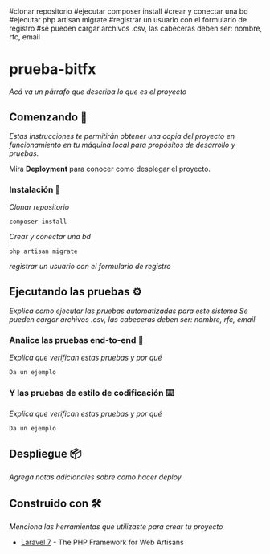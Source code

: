 # 
#clonar repositorio
#ejecutar composer install
#crear y conectar una bd
#ejecutar php artisan migrate
#registrar un usuario con el formulario de registro
#se pueden cargar archivos .csv, las cabeceras deben ser: nombre, rfc, email
# prueba-bitfx

_Acá va un párrafo que describa lo que es el proyecto_

## Comenzando 🚀

_Estas instrucciones te permitirán obtener una copia del proyecto en funcionamiento en tu máquina local para propósitos de desarrollo y pruebas._

Mira **Deployment** para conocer como desplegar el proyecto.


### Instalación 🔧

_Clonar repositorio_


```
composer install
```

_Crear y conectar una bd_

```
php artisan migrate
```

_registrar un usuario con el formulario de registro_

## Ejecutando las pruebas ⚙️

_Explica como ejecutar las pruebas automatizadas para este sistema_
_Se pueden cargar archivos .csv, las cabeceras deben ser: nombre, rfc, email_

### Analice las pruebas end-to-end 🔩

_Explica que verifican estas pruebas y por qué_

```
Da un ejemplo
```

### Y las pruebas de estilo de codificación ⌨️

_Explica que verifican estas pruebas y por qué_

```
Da un ejemplo
```

## Despliegue 📦

_Agrega notas adicionales sobre como hacer deploy_

## Construido con 🛠️

_Menciona las herramientas que utilizaste para crear tu proyecto_

* [Laravel 7](https://laravel.com/) - The PHP Framework for Web Artisans

